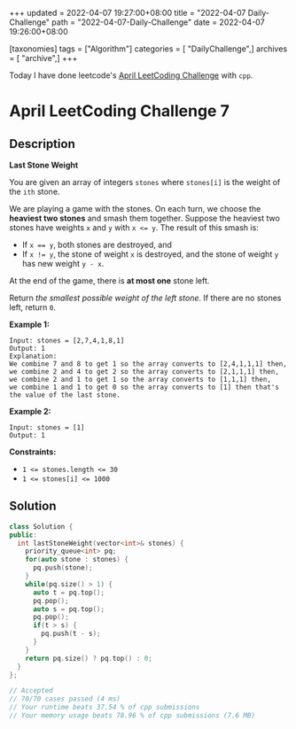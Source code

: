 +++
updated = 2022-04-07 19:27:00+08:00
title = "2022-04-07 Daily-Challenge"
path = "2022-04-07-Daily-Challenge"
date = 2022-04-07 19:26:00+08:00

[taxonomies]
tags = ["Algorithm"]
categories = [ "DailyChallenge",]
archives = [ "archive",]
+++

Today I have done leetcode's [April LeetCoding Challenge](https://leetcode.com/problems/last-stone-weight/) with `cpp`.

<!-- more -->

# April LeetCoding Challenge 7

## Description

**Last Stone Weight**

You are given an array of integers `stones` where `stones[i]` is the weight of the `ith` stone.

We are playing a game with the stones. On each turn, we choose the **heaviest two stones** and smash them together. Suppose the heaviest two stones have weights `x` and `y` with `x <= y`. The result of this smash is:

- If `x == y`, both stones are destroyed, and
- If `x != y`, the stone of weight `x` is destroyed, and the stone of weight `y` has new weight `y - x`.

At the end of the game, there is **at most one** stone left.

Return *the smallest possible weight of the left stone*. If there are no stones left, return `0`.

 

**Example 1:**

```
Input: stones = [2,7,4,1,8,1]
Output: 1
Explanation: 
We combine 7 and 8 to get 1 so the array converts to [2,4,1,1,1] then,
we combine 2 and 4 to get 2 so the array converts to [2,1,1,1] then,
we combine 2 and 1 to get 1 so the array converts to [1,1,1] then,
we combine 1 and 1 to get 0 so the array converts to [1] then that's the value of the last stone.
```

**Example 2:**

```
Input: stones = [1]
Output: 1
```

 

**Constraints:**

- `1 <= stones.length <= 30`
- `1 <= stones[i] <= 1000`

## Solution

``` cpp
class Solution {
public:
  int lastStoneWeight(vector<int>& stones) {
    priority_queue<int> pq;
    for(auto stone : stones) {
      pq.push(stone);
    }
    while(pq.size() > 1) {
      auto t = pq.top();
      pq.pop();
      auto s = pq.top();
      pq.pop();
      if(t > s) {
        pq.push(t - s);
      }
    }
    return pq.size() ? pq.top() : 0;
  }
};

// Accepted
// 70/70 cases passed (4 ms)
// Your runtime beats 37.54 % of cpp submissions
// Your memory usage beats 78.96 % of cpp submissions (7.6 MB)
```
